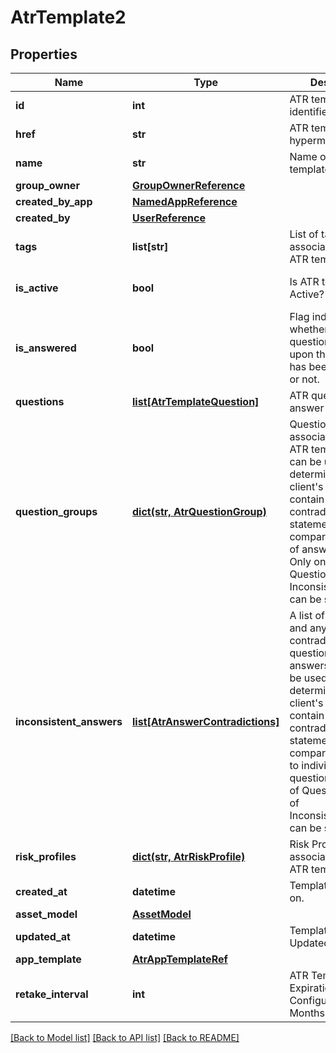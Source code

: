 # AtrTemplate2

## Properties
Name | Type | Description | Notes
------------ | ------------- | ------------- | -------------
**id** | **int** | ATR template unique identifier. | [optional] 
**href** | **str** | ATR template hypermedia link. | [optional] 
**name** | **str** | Name of the ATR template. | 
**group_owner** | [**GroupOwnerReference**](GroupOwnerReference.md) |  | [optional] 
**created_by_app** | [**NamedAppReference**](NamedAppReference.md) |  | [optional] 
**created_by** | [**UserReference**](UserReference.md) |  | [optional] 
**tags** | **list[str]** | List of tags associated with the ATR template. | [optional] 
**is_active** | **bool** | Is ATR template Active? | [optional] [default to False]
**is_answered** | **bool** | Flag indicating whether an ATR questionnaire based upon the template has been completed or not. | [optional] 
**questions** | [**list[AtrTemplateQuestion]**](AtrTemplateQuestion.md) | ATR questions and answer options. | 
**question_groups** | [**dict(str, AtrQuestionGroup)**](AtrQuestionGroup.md) | Question Groups associated with the ATR template.  This can be used to determine if a client&#x27;s answers contain contradictory statements by comparing groups of answers together.  Only one of QuestionGroups of InconsistentAnswers can be specified. | [optional] 
**inconsistent_answers** | [**list[AtrAnswerContradictions]**](AtrAnswerContradictions.md) | A list of questions and any associated contradictory questions and answers.  This can be used to determine if a client&#x27;s answers contain contradictory statements by comparing answers to individual questions.  Only one of QuestionGroups of InconsistentAnswers can be specified. | [optional] 
**risk_profiles** | [**dict(str, AtrRiskProfile)**](AtrRiskProfile.md) | Risk Profiles associated with the ATR template. | [optional] 
**created_at** | **datetime** | Template Created on. | [optional] 
**asset_model** | [**AssetModel**](AssetModel.md) |  | [optional] 
**updated_at** | **datetime** | Template Last Updated on | [optional] 
**app_template** | [**AtrAppTemplateRef**](AtrAppTemplateRef.md) |  | [optional] 
**retake_interval** | **int** | ATR Template Expiration Configuration (in Months) | [optional] 

[[Back to Model list]](../README.md#documentation-for-models) [[Back to API list]](../README.md#documentation-for-api-endpoints) [[Back to README]](../README.md)

